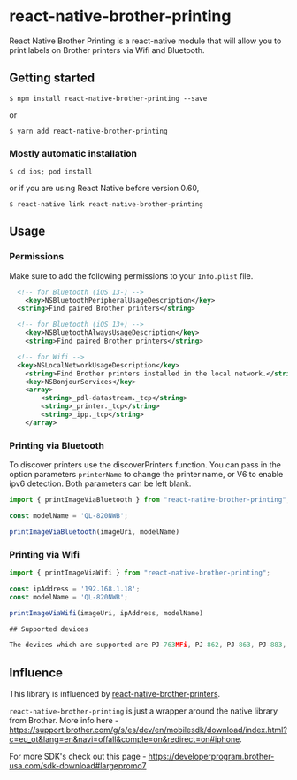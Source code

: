 # react-native-brother-printing

React Native Brother Printing is a react-native module that will allow you to print labels on Brother printers via Wifi and Bluetooth.

## Getting started

`$ npm install react-native-brother-printing --save`

or

`$ yarn add react-native-brother-printing`

### Mostly automatic installation

`$ cd ios; pod install`

or if you are using React Native before version 0.60,

`$ react-native link react-native-brother-printing`

## Usage

### Permissions

Make sure to add the following permissions to your `Info.plist` file.

```xml
  <!-- for Bluetooth (iOS 13-) -->
	<key>NSBluetoothPeripheralUsageDescription</key>
  <string>Find paired Brother printers</string>

  <!-- for Bluetooth (iOS 13+) -->
	<key>NSBluetoothAlwaysUsageDescription</key>
	<string>Find paired Brother printers</string>

  <!-- for Wifi -->
  <key>NSLocalNetworkUsageDescription</key>
	<string>Find Brother printers installed in the local network.</string>
	<key>NSBonjourServices</key>
	<array>
		<string>_pdl-datastream._tcp</string>
		<string>_printer._tcp</string>
		<string>_ipp._tcp</string>
	</array>
```

### Printing via Bluetooth

To discover printers use the discoverPrinters function. You can pass in the option parameters `printerName` to change
the printer name, or V6 to enable ipv6 detection. Both parameters can be left blank.

```javascript
import { printImageViaBluetooth } from "react-native-brother-printing";

const modelName = 'QL-820NWB';

printImageViaBluetooth(imageUri, modelName)
```

### Printing via Wifi

```javascript
import { printImageViaWifi } from "react-native-brother-printing";

const ipAddress = '192.168.1.18';
const modelName = 'QL-820NWB';

printImageViaWifi(imageUri, ipAddress, modelName)

## Supported devices

The devices which are supported are PJ-763MFi, PJ-862, PJ-863, PJ-883, MW-145MFi, MW-260MFi, RJ-2050, RJ-2150, RJ-3050Ai, RJ-3150Ai, RJ-3230B, RJ-3250WB, RJ-4030Ai, RJ-4230B, RJ-4250WB, QL-820NWB, QL-820NWBc, QL-1110NWB, QL-1110NWBc, TD-2125NWB, TD-2135NWB, TD-4550DNWB, PT-P910BT, RJ-2035B, RJ-3035B.
```

## Influence

This library is influenced by [react-native-brother-printers](https://github.com/Avery246813579/react-native-brother-printers).

`react-native-brother-printing` is just a wrapper around the native library from Brother. More info here - https://support.brother.com/g/s/es/dev/en/mobilesdk/download/index.html?c=eu_ot&lang=en&navi=offall&comple=on&redirect=on#iphone.

For more SDK's check out this page - https://developerprogram.brother-usa.com/sdk-download#largepromo7
